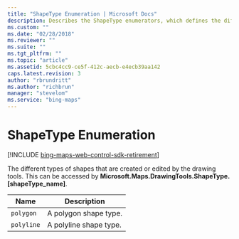 ```yaml
---
title: "ShapeType Enumeration | Microsoft Docs"
description: Describes the ShapeType enumerators, which defines the different types of shapes that are created or edited by the drawing tools.
ms.custom: ""
ms.date: "02/28/2018"
ms.reviewer: ""
ms.suite: ""
ms.tgt_pltfrm: ""
ms.topic: "article"
ms.assetid: 5cbc4cc9-ce5f-412c-aecb-e4ecb39aa142
caps.latest.revision: 3
author: "rbrundritt"
ms.author: "richbrun"
manager: "stevelom"
ms.service: "bing-maps"
---
```


# ShapeType Enumeration

[!INCLUDE [bing-maps-web-control-sdk-retirement](../../includes/bing-maps-web-control-sdk-retirement.md)]

The different types of shapes that are created or edited by the drawing tools. This can be accessed by **Microsoft.Maps.DrawingTools.ShapeType.[shapeType_name]**.

| Name       | Description        |
|------------|------------------------|
| `polygon`  | A polygon shape type.  |
| `polyline` | A polyline shape type. |
